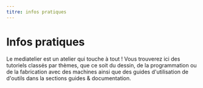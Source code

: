 ```yaml
---
titre: infos pratiques
---
```


# Infos pratiques
Le mediatelier est un atelier qui touche à tout ! Vous trouverez ici des tutoriels classés par thèmes, que ce soit du dessin, de la programmation ou de la fabrication avec des machines ainsi que des guides d'utilisation de d'outils dans la sections guides & documentation.
